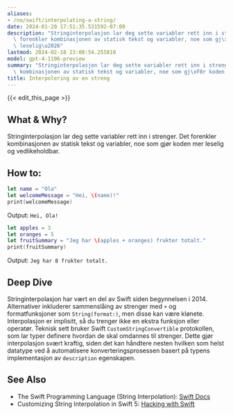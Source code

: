 ```yaml
---
aliases:
- /no/swift/interpolating-a-string/
date: 2024-01-20 17:51:35.531592-07:00
description: "Stringinterpolasjon lar deg sette variabler rett inn i strenger. Det\
  \ forenkler kombinasjonen av statisk tekst og variabler, noe som gj\xF8r koden mer\
  \ leselig\u2026"
lastmod: 2024-02-18 23:08:54.255810
model: gpt-4-1106-preview
summary: "Stringinterpolasjon lar deg sette variabler rett inn i strenger. Det forenkler\
  \ kombinasjonen av statisk tekst og variabler, noe som gj\xF8r koden mer leselig\u2026"
title: Interpolering av en streng
---
```


{{< edit_this_page >}}

## What & Why?
Stringinterpolasjon lar deg sette variabler rett inn i strenger. Det forenkler kombinasjonen av statisk tekst og variabler, noe som gjør koden mer leselig og vedlikeholdbar.

## How to:
```Swift
let name = "Ola"
let welcomeMessage = "Hei, \(name)!"
print(welcomeMessage)
```
Output: `Hei, Ola!`

```Swift
let apples = 3
let oranges = 5
let fruitSummary = "Jeg har \(apples + oranges) frukter totalt."
print(fruitSummary)
```
Output: `Jeg har 8 frukter totalt.`

## Deep Dive
Stringinterpolasjon har vært en del av Swift siden begynnelsen i 2014. Alternativer inkluderer sammenslåing av strenger med `+` og formatfunksjoner som `String(format:)`, men disse kan være klønete. Interpolasjon er implisitt, så du trenger ikke en ekstra funksjon eller operatør. Teknisk sett bruker Swift `CustomStringConvertible` protokollen, som lar typer definere hvordan de skal omdannes til strenger. Dette gjør interpolasjon svært kraftig, siden det kan håndtere nesten hvilken som helst datatype ved å automatisere konverteringsprosessen basert på typens implementasjon av `description` egenskapen.

## See Also
- The Swift Programming Language (String Interpolation): [Swift Docs](https://docs.swift.org/swift-book/LanguageGuide/StringsAndCharacters.html#ID292)
- Customizing String Interpolation in Swift 5: [Hacking with Swift](https://www.hackingwithswift.com/articles/178/super-powered-string-interpolation-in-swift-5)
